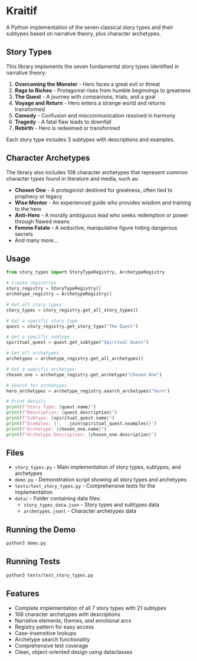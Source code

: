 # Kraitif

A Python implementation of the seven classical story types and their subtypes based on narrative theory, plus character archetypes.

## Story Types

This library implements the seven fundamental story types identified in narrative theory:

1. **Overcoming the Monster** - Hero faces a great evil or threat
2. **Rags to Riches** - Protagonist rises from humble beginnings to greatness
3. **The Quest** - A journey with companions, trials, and a goal
4. **Voyage and Return** - Hero enters a strange world and returns transformed
5. **Comedy** - Confusion and miscommunication resolved in harmony
6. **Tragedy** - A fatal flaw leads to downfall
7. **Rebirth** - Hero is redeemed or transformed

Each story type includes 3 subtypes with descriptions and examples.

## Character Archetypes

The library also includes 108 character archetypes that represent common character types found in literature and media, such as:

- **Chosen One** - A protagonist destined for greatness, often tied to prophecy or legacy
- **Wise Mentor** - An experienced guide who provides wisdom and training to the hero
- **Anti-Hero** - A morally ambiguous lead who seeks redemption or power through flawed means
- **Femme Fatale** - A seductive, manipulative figure hiding dangerous secrets
- And many more...

## Usage

```python
from story_types import StoryTypeRegistry, ArchetypeRegistry

# Create registries
story_registry = StoryTypeRegistry()
archetype_registry = ArchetypeRegistry()

# Get all story types
story_types = story_registry.get_all_story_types()

# Get a specific story type
quest = story_registry.get_story_type("The Quest")

# Get a specific subtype
spiritual_quest = quest.get_subtype("Spiritual Quest")

# Get all archetypes
archetypes = archetype_registry.get_all_archetypes()

# Get a specific archetype
chosen_one = archetype_registry.get_archetype("Chosen One")

# Search for archetypes
hero_archetypes = archetype_registry.search_archetypes("hero")

# Print details
print(f"Story Type: {quest.name}")
print(f"Description: {quest.description}")
print(f"Subtype: {spiritual_quest.name}")
print(f"Examples: {', '.join(spiritual_quest.examples)}")
print(f"Archetype: {chosen_one.name}")
print(f"Archetype Description: {chosen_one.description}")
```

## Files

- `story_types.py` - Main implementation of story types, subtypes, and archetypes
- `demo.py` - Demonstration script showing all story types and archetypes
- `tests/test_story_types.py` - Comprehensive tests for the implementation
- `data/` - Folder containing data files:
  - `story_types_data.json` - Story types and subtypes data
  - `archetypes.jsonl` - Character archetypes data

## Running the Demo

```bash
python3 demo.py
```

## Running Tests

```bash
python3 tests/test_story_types.py
```

## Features

- Complete implementation of all 7 story types with 21 subtypes
- 108 character archetypes with descriptions
- Narrative elements, themes, and emotional arcs
- Registry pattern for easy access
- Case-insensitive lookups
- Archetype search functionality
- Comprehensive test coverage
- Clean, object-oriented design using dataclasses